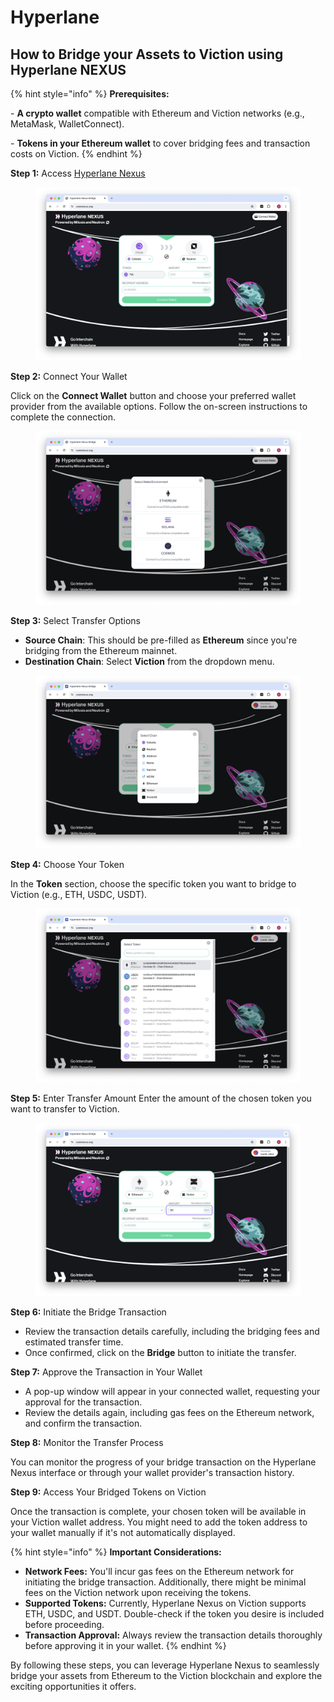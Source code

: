 # Hyperlane

## **How to Bridge your Assets to Viction using Hyperlane NEXUS**

{% hint style="info" %}
**Prerequisites:**&#x20;

\- **A crypto wallet** compatible with Ethereum and Viction networks (e.g., MetaMask, WalletConnect).&#x20;

\- **Tokens in your Ethereum wallet** to cover bridging fees and transaction costs on Viction.
{% endhint %}



**Step 1:** Access [Hyperlane Nexus](https://www.usenexus.org/)
<figure><img src="../.gitbook/assets/hyper_image_1.png" alt="Hyperlane main page"><figcaption></figcaption></figure>

**Step 2:** Connect Your Wallet&#x20;

Click on the **Connect Wallet** button and choose your preferred wallet provider from the available options. Follow the on-screen instructions to complete the connection.
<figure><img src="../.gitbook/assets/hyper-connect-wallet.png" alt=""><figcaption></figcaption></figure>


**Step 3:** Select Transfer Options&#x20;

* **Source Chain**: This should be pre-filled as **Ethereum** since you're bridging from the Ethereum mainnet.&#x20;
* **Destination Chain**: Select **Viction** from the dropdown menu.
<figure><img src="../.gitbook/assets/hyper-select-chain.png" alt=""><figcaption></figcaption></figure>

**Step 4:** Choose Your Token&#x20;

In the **Token** section, choose the specific token you want to bridge to Viction (e.g., ETH, USDC, USDT).
<figure><img src="../.gitbook/assets/hyper-change-token.png" alt=""><figcaption></figcaption></figure>

**Step 5:** Enter Transfer Amount&#x20;
Enter the amount of the chosen token you want to transfer to Viction.
<figure><img src="../.gitbook/assets/hyper-token-amount.png" alt=""><figcaption></figcaption></figure>

**Step 6:** Initiate the Bridge Transaction&#x20;

* Review the transaction details carefully, including the bridging fees and estimated transfer time.&#x20;
* Once confirmed, click on the **Bridge** button to initiate the transfer.

**Step 7:** Approve the Transaction in Your Wallet&#x20;

* A pop-up window will appear in your connected wallet, requesting your approval for the transaction.&#x20;
* Review the details again, including gas fees on the Ethereum network, and confirm the transaction.

**Step 8:** Monitor the Transfer Process&#x20;

You can monitor the progress of your bridge transaction on the Hyperlane Nexus interface or through your wallet provider's transaction history.

**Step 9:** Access Your Bridged Tokens on Viction&#x20;

Once the transaction is complete, your chosen token will be available in your Viction wallet address. You might need to add the token address to your wallet manually if it's not automatically displayed.

{% hint style="info" %}
**Important Considerations:**

* **Network Fees:** You'll incur gas fees on the Ethereum network for initiating the bridge transaction. Additionally, there might be minimal fees on the Viction network upon receiving the tokens.
* **Supported Tokens:** Currently, Hyperlane Nexus on Viction supports ETH, USDC, and USDT. Double-check if the token you desire is included before proceeding.
* **Transaction Approval:** Always review the transaction details thoroughly before approving it in your wallet.
{% endhint %}

By following these steps, you can leverage Hyperlane Nexus to seamlessly bridge your assets from Ethereum to the Viction blockchain and explore the exciting opportunities it offers.

